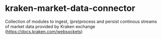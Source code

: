 # kraken-market-data-connector

Collection of modules to ingest, (pre)process and persist continous streams of market data provided by Kraken exchange (https://docs.kraken.com/websockets)
